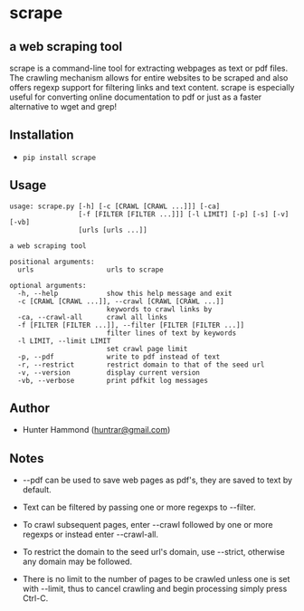 # scrape

## a web scraping tool
scrape is a command-line tool for extracting webpages as text or pdf files. The crawling mechanism allows for entire websites to be scraped and also offers regexp support for filtering links and text content. scrape is especially useful for converting online documentation to pdf or just as a faster alternative to wget and grep!

## Installation
* `pip install scrape`

## Usage
    usage: scrape.py [-h] [-c [CRAWL [CRAWL ...]]] [-ca]
                     [-f [FILTER [FILTER ...]]] [-l LIMIT] [-p] [-s] [-v] [-vb]
                     [urls [urls ...]]
    
    a web scraping tool
    
    positional arguments:
      urls                  urls to scrape
    
    optional arguments:
      -h, --help            show this help message and exit
      -c [CRAWL [CRAWL ...]], --crawl [CRAWL [CRAWL ...]]
                            keywords to crawl links by
      -ca, --crawl-all      crawl all links
      -f [FILTER [FILTER ...]], --filter [FILTER [FILTER ...]]
                            filter lines of text by keywords
      -l LIMIT, --limit LIMIT
                            set crawl page limit
      -p, --pdf             write to pdf instead of text
      -r, --restrict        restrict domain to that of the seed url
      -v, --version         display current version
      -vb, --verbose        print pdfkit log messages

## Author
* Hunter Hammond (huntrar@gmail.com)

## Notes
* --pdf can be used to save web pages as pdf's, they are saved to text by default.

* Text can be filtered by passing one or more regexps to --filter.

* To crawl subsequent pages, enter --crawl followed by one or more regexps or instead enter --crawl-all.

* To restrict the domain to the seed url's domain, use --strict, otherwise any domain may be followed.

* There is no limit to the number of pages to be crawled unless one is set with --limit, thus to cancel crawling and begin processing simply press Ctrl-C.

